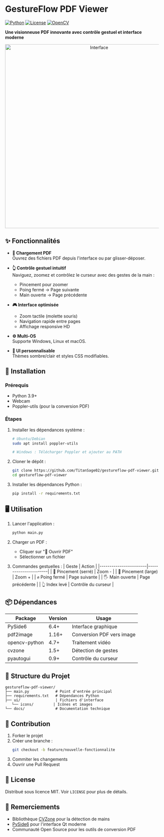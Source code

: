 # GestureFlow PDF Viewer  

[![Python](https://img.shields.io/badge/Python-3.9%2B-blue)](https://python.org)
[![License](https://img.shields.io/badge/License-MIT-green)](LICENSE)
[![OpenCV](https://img.shields.io/badge/OpenCV-4.7%2B-orange)](https://opencv.org)

**Une visionneuse PDF innovante avec contrôle gestuel et interface moderne**  

<div align="center">
  <img src="screenshot.png" alt="Interface" width="600">
</div>

## ✨ Fonctionnalités

- **📁 Chargement PDF**  
  Ouvrez des fichiers PDF depuis l'interface ou par glisser-déposer.

- **👆 Contrôle gestuel intuitif**  
  Naviguez, zoomez et contrôlez le curseur avec des gestes de la main :
  - Pincement pour zoomer
  - Poing fermé → Page suivante
  - Main ouverte → Page précédente

- **🎮 Interface optimisée**  
  - Zoom tactile (molette souris)  
  - Navigation rapide entre pages  
  - Affichage responsive HD  

- **⚙️ Multi-OS**  
  Supporte Windows, Linux et macOS.

- **🎨 UI personnalisable**  
  Thèmes sombre/clair et styles CSS modifiables.

## 🚀 Installation

### Prérequis
- Python 3.9+
- Webcam
- Poppler-utils (pour la conversion PDF)

### Étapes
1. Installer les dépendances système :
   ```bash
   # Ubuntu/Debian
   sudo apt install poppler-utils

   # Windows : Télécharger Poppler et ajouter au PATH
   ```

2. Cloner le dépôt :
   ```bash
   git clone https://github.com/TitanSage02/gestureflow-pdf-viewer.git
   cd gestureflow-pdf-viewer
   ```

3. Installer les dépendances Python :
   ```bash
   pip install -r requirements.txt
   ```

## 🖥️ Utilisation

1. Lancer l'application :
   ```bash
   python main.py
   ```

2. Charger un PDF :
   - Cliquer sur "📂 Ouvrir PDF"
   - Sélectionner un fichier

3. Commandes gestuelles :
   | Geste                  | Action                |
   |------------------------|-----------------------|
   | 🤏 Pincement (serré)   | Zoom -                |
   | 🤏 Pincement (large)   | Zoom +                |
   | ✊ Poing fermé          | Page suivante         |
   | 🖐 Main ouverte         | Page précédente       |
   | 👆 Index levé          | Contrôle du curseur   |

## 📦 Dépendances

| Package       | Version | Usage                     |
|---------------|---------|---------------------------|
| PySide6       | 6.4+    | Interface graphique       |
| pdf2image     | 1.16+   | Conversion PDF vers image |
| opencv-python | 4.7+    | Traitement vidéo          |
| cvzone        | 1.5+    | Détection de gestes       |
| pyautogui     | 0.9+    | Contrôle du curseur       |

## 🧩 Structure du Projet

```
gestureflow-pdf-viewer/
├── main.py            # Point d'entrée principal
├── requirements.txt   # Dépendances Python
├── ui/                | Fichiers d'interface
   └── icons/         | Icônes et images
└── docs/              # Documentation technique
```

## 🤝 Contribution

1. Forker le projet
2. Créer une branche :
   ```bash
   git checkout -b feature/nouvelle-fonctionnalite
   ```
3. Commiter les changements
4. Ouvrir une Pull Request

## 📄 License

Distribué sous licence MIT. Voir `LICENSE` pour plus de détails.

## 🙏 Remerciements

- Bibliothèque [CVZone](https://github.com/cvzone/cvzone) pour la détection de mains
- [PySide6](https://www.qt.io/qt-for-python) pour l'interface Qt moderne
- Communauté Open Source pour les outils de conversion PDF
